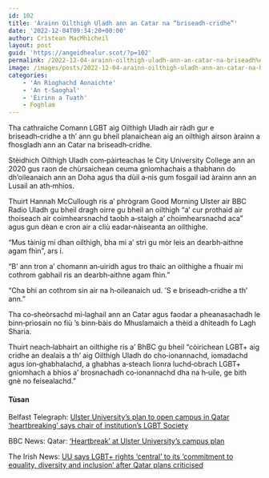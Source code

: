 ```yaml
---
id: 102
title: 'Àrainn Oilthigh Uladh ann an Catar na “briseadh‑cridhe”'
date: '2022-12-04T09:34:20+00:00'
author: Crìstean MacMhìcheil
layout: post
guid: 'https://angeidhealur.scot/?p=102'
permalink: /2022-12-04-arainn-oilthigh-uladh-ann-an-catar-na-briseadh%e2%80%91cridhe/
image: /images/posts/2022-12-04-arainn-oilthigh-uladh-ann-an-catar-na-briseadh-cridhe.webp
categories:
    - 'An Rìoghachd Aonaichte'
    - 'An t-Saoghal'
    - 'Èirinn a Tuath'
    - Foghlam
---
```


Tha cathraiche Comann LGBT aig Oilthigh Uladh air ràdh gur e briseadh‑cridhe a th’ ann gu bheil planaichean aig an oilthigh airson àrainn a fhosgladh ann an Catar na briseadh‑cridhe.

Stèidhich Oilthigh Uladh com‑pàirteachas le City University College ann an 2020 gus raon de chùrsaichean ceuma gnìomhachais a thabhann do dh’oileanaich ann an Doha agus tha dùil a‑nis gum fosgail iad àrainn ann an Lusail an ath‑mhìos.

Thuirt Hannah McCullough ris a’ phrògram Good Morning Ulster air BBC Radio Uladh gu bheil dragh oirre gu bheil an oilthigh “a’ cur prothaid air thoiseach air coimhearsnachd taobh a‑staigh a’ choimhearsnachd aca” agus gun dèan e cron air a cliù eadar‑nàiseanta an oilthighe.

“Mus tàinig mi dhan oilthigh, bha mi a’ strì gu mòr leis an dearbh‑aithne agam fhìn”, ars i.

“B’ ann tron a’ chomann an‑uiridh agus tro thaic an oilthighe a fhuair mi cothrom gabhail ris an dearbh‑aithne agam fhìn.”

“Cha bhi an cothrom sin air na h‑oileanaich ud. ’S e briseadh‑cridhe a th’ ann.”

Tha co‑sheòrsachd mì‑laghail ann an Catar agus faodar a pheanasachadh le binn‑prìosain no fiù ’s binn‑bàis do Mhuslamaich a thèid a dhìteadh fo Lagh Sharia.

Thuirt neach‑labhairt an oilthighe ris a’ BhBC gu bheil “còirichean LGBT+ aig cridhe an dealais a th’ aig Oilthigh Uladh do cho‑ionannachd, iomadachd agus ion‑ghabhalachd, a ghabhas a‑steach lìonra luchd‑obrach LGBT+ gnìomhach a bhios a’ brosnachadh co‑ionannachd dha na h‑uile, ge bith gnè no feisealachd.”

#### Tùsan

Belfast Telegraph: [Ulster University’s plan to open campus in Qatar ‘heartbreaking’ says chair of institution’s LGBT Society](https://www.belfasttelegraph.co.uk/news/northern-ireland/ulster-universitys-plan-to-open-campus-in-qatar-heartbreaking-says-chair-of-institutions-lgbt-society-42190294.html)

BBC News: Qatar: [‘Heartbreak’ at Ulster University’s campus plan](https://www.bbc.co.uk/news/uk-northern-ireland-63828310)

The Irish News: [UU says LGBT+ rights ‘central’ to its ‘commitment to equality, diversity and inclusion’ after Qatar plans criticised](https://www.irishnews.com/news/northernirelandnews/2022/12/03/news/uu_says_lgbt_rights_central_to_its_commitment_to_equality_diversity_and_inclusion_after_qatar_plans_criticised-2926558/)
